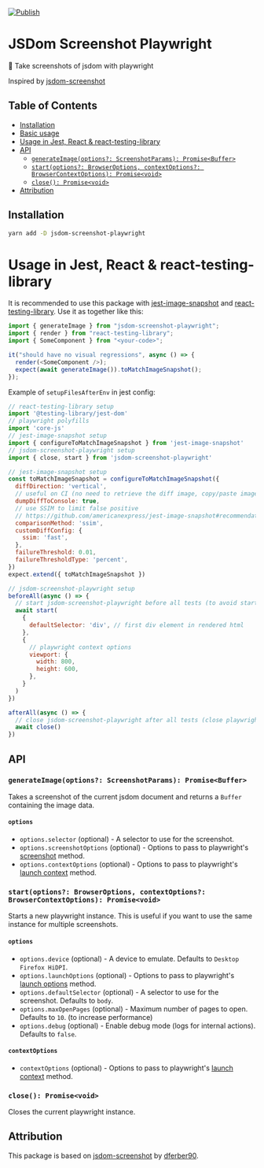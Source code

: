 [![Publish](https://github.com/d0whc3r/jsdom-screenshot-playwright/actions/workflows/publish.yml/badge.svg)](https://github.com/d0whc3r/jsdom-screenshot-playwright/actions/workflows/publish.yml)

# JSDom Screenshot Playwright

📸 Take screenshots of jsdom with playwright

Inspired by [jsdom-screenshot](https://github.com/dferber90/jsdom-screenshot)

## Table of Contents

- [Installation](#installation)
- [Basic usage](#basic-usage)
- [Usage in Jest, React & react-testing-library](#usage-in-jest-react--react-testing-library)
- [API](#api)
  - [`generateImage(options?: ScreenshotParams): Promise<Buffer>`](#generateimageoptions-screenshotparams-promisebuffer)
  - [`start(options?: BrowserOptions, contextOptions?: BrowserContextOptions): Promise<void>`](#startoptions-browseroptions-contextoptions-browsercontextoptions-promisevoid)
  - [`close(): Promise<void>`](#close-promisevoid)
- [Attribution](#attribution)

## Installation

```bash
yarn add -D jsdom-screenshot-playwright
```

# Usage in Jest, React & react-testing-library
It is recommended to use this package with [jest-image-snapshot](https://www.npmjs.com/package/jest-image-snapshot) and [react-testing-library](https://github.com/kentcdodds/react-testing-library). Use it as together like this:

```js
import { generateImage } from "jsdom-screenshot-playwright";
import { render } from "react-testing-library";
import { SomeComponent } from "<your-code>";

it("should have no visual regressions", async () => {
  render(<SomeComponent />);
  expect(await generateImage()).toMatchImageSnapshot();
});
```

Example of `setupFilesAfterEnv` in jest config:

```js
// react-testing-library setup
import '@testing-library/jest-dom'
// playwright polyfills
import 'core-js'
// jest-image-snapshot setup
import { configureToMatchImageSnapshot } from 'jest-image-snapshot'
// jsdom-screenshot-playwright setup
import { close, start } from 'jsdom-screenshot-playwright'

// jest-image-snapshot setup
const toMatchImageSnapshot = configureToMatchImageSnapshot({
  diffDirection: 'vertical',
  // useful on CI (no need to retrieve the diff image, copy/paste image content from logs)
  dumpDiffToConsole: true,
  // use SSIM to limit false positive
  // https://github.com/americanexpress/jest-image-snapshot#recommendations-when-using-ssim-comparison
  comparisonMethod: 'ssim',
  customDiffConfig: {
    ssim: 'fast',
  },
  failureThreshold: 0.01,
  failureThresholdType: 'percent',
})
expect.extend({ toMatchImageSnapshot })

// jsdom-screenshot-playwright setup
beforeAll(async () => {
  // start jsdom-screenshot-playwright before all tests (to avoid starting it for each test and improve performance)
  await start(
    {
      defaultSelector: 'div', // first div element in rendered html
    },
    {
      // playwright context options
      viewport: {
        width: 800,
        height: 600,
      },
    }
  )
})

afterAll(async () => {
  // close jsdom-screenshot-playwright after all tests (close playwright instance)
  await close()
})
```

## API

### `generateImage(options?: ScreenshotParams): Promise<Buffer>`

Takes a screenshot of the current jsdom document and returns a `Buffer` containing the image data.

#### `options`

- `options.selector` (optional) - A selector to use for the screenshot.
- `options.screenshotOptions` (optional) - Options to pass to playwright's [screenshot](https://playwright.dev/docs/api/class-page#page-screenshot) method.
- `options.contextOptions` (optional) - Options to pass to playwright's [launch context](https://playwright.dev/docs/api/class-browser#browser-new-context) method.

### `start(options?: BrowserOptions, contextOptions?: BrowserContextOptions): Promise<void>`

Starts a new playwright instance. This is useful if you want to use the same instance for multiple screenshots.

#### `options`

- `options.device` (optional) - A device to emulate. Defaults to `Desktop Firefox HiDPI`.
- `options.launchOptions` (optional) - Options to pass to playwright's [launch options](https://playwright.dev/docs/api/class-browsertype#browser-type-launch) method.
- `options.defaultSelector` (optional) - A selector to use for the screenshot. Defaults to `body`.
- `options.maxOpenPages` (optional) - Maximum number of pages to open. Defaults to `10`. (to increase performance)
- `options.debug` (optional) - Enable debug mode (logs for internal actions). Defaults to `false`.

#### `contextOptions`

- `contextOptions` (optional) - Options to pass to playwright's [launch context](https://playwright.dev/docs/api/class-browser#browser-new-context) method.

### `close(): Promise<void>`

Closes the current playwright instance.

## Attribution

This package is based on [jsdom-screenshot](https://github.com/dferber90/jsdom-screenshot) by [dferber90](https://github.com/dferber90).
